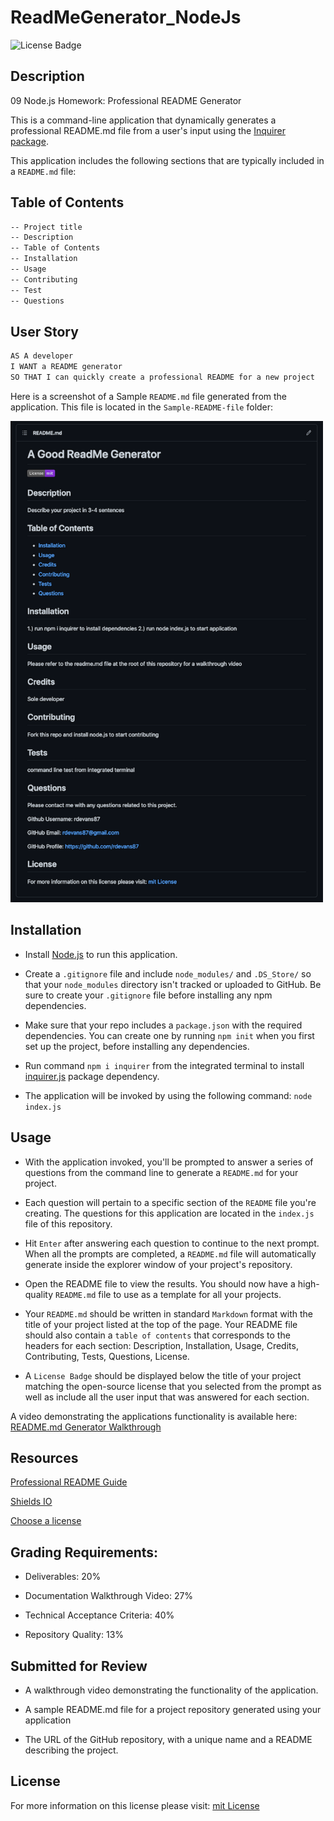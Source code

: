 # ReadMeGenerator_NodeJs
![License Badge](https://img.shields.io/badge/License-mit-blueviolet)

## Description

09 Node.js Homework: Professional README Generator

This is a command-line application that dynamically generates a professional README.md file from a user's input using the [Inquirer package](https://www.npmjs.com/package/inquirer). 

This application includes the following sections that are typically included in a `README.md` file: 

## Table of Contents

```md
-- Project title
-- Description
-- Table of Contents
-- Installation
-- Usage
-- Contributing
-- Test
-- Questions
```

## User Story

```md
AS A developer
I WANT a README generator
SO THAT I can quickly create a professional README for a new project
```


Here is a screenshot of a Sample `README.md` file generated from the application. This file is located in the `Sample-README-file` folder: 

<img src="assets/screenshot_readme.png" width="500"/>

## Installation

* Install [Node.js](https://nodejs.org/en/) to run this application. 

* Create a `.gitignore` file and include `node_modules/` and `.DS_Store/` so that your `node_modules` directory isn't tracked or uploaded to GitHub. Be sure to create your `.gitignore` file before installing any npm dependencies.

* Make sure that your repo includes a `package.json` with the required dependencies. You can create one by running `npm init` when you first set up the project, before installing any dependencies.

* Run command `npm i inquirer` from the integrated terminal to install [inquirer.js](https://www.npmjs.com/package/inquirer) package dependency. 

* The application will be invoked by using the following command: `node index.js`

## Usage

* With the application invoked, you'll be prompted to answer a series of questions from the command line to generate a `README.md` for your project. 

* Each question will pertain to a specific section of the `README` file you're creating. The questions for this application are located in the `index.js` file of this repository. 

* Hit `Enter` after answering each question to continue to the next prompt. When all the prompts are completed, a `README.md` file will automatically generate inside the explorer window of your project's repository.  

* Open the README file to view the results. You should now have a high-quality `README.md` file to use as a template for all your projects. 

* Your `README.md` should be written in standard `Markdown` format with the title of your project listed at the top of the page. Your README file should also contain a `table of contents` that corresponds to the headers for each section: Description, Installation, Usage, Credits, Contributing, Tests, Questions, License.

* A `License Badge` should be displayed below the title of your project matching the open-source license that you selected from the prompt as well as include all the user input that was answered for each section.


A video demonstrating the applications functionality is available here: [README.md Generator Walkthrough](https://youtu.be/tqT16dvfT4w)


## Resources

[Professional README Guide](https://coding-boot-camp.github.io/full-stack/github/professional-readme-guide) 

[Shields IO](https://shields.io/category/license)

[Choose a license](https://choosealicense.com/)


## Grading Requirements: 

* Deliverables: 20%

* Documentation Walkthrough Video: 27%

* Technical Acceptance Criteria: 40%

*  Repository Quality: 13%

## Submitted for Review

* A walkthrough video demonstrating the functionality of the application.

* A sample README.md file for a project repository generated using your application

* The URL of the GitHub repository, with a unique name and a README describing the project.

## License

For more information on this license please visit: [mit License](https://choosealicense.com/licenses/mit/)
